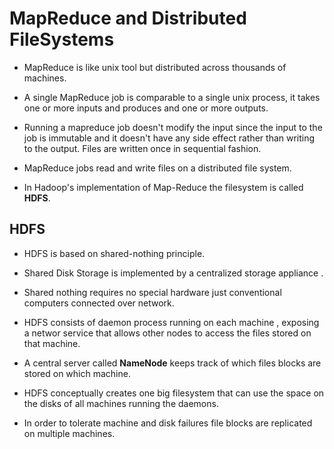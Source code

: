 # MapReduce and Distributed FileSystems

- MapReduce is like unix tool but distributed across thousands of machines.

- A single MapReduce job is comparable to a single unix process, it takes one or more inputs and produces and one or more outputs.

- Running a mapreduce job doesn't modify the input since the input to the job is immutable and it doesn't have any side effect rather than writing to the output. Files are written once in sequential fashion.

- MapReduce jobs read and write files on a distributed file system. 

- In Hadoop's implementation of Map-Reduce the filesystem is called **HDFS**. 


## HDFS

- HDFS is based on shared-nothing principle.

- Shared Disk Storage is implemented by a centralized storage appliance . 

- Shared nothing requires no special hardware just conventional computers connected over network.

- HDFS consists of daemon process running on each machine , exposing a networ service that allows other nodes to access the files stored on that machine.

- A central server called **NameNode** keeps track of which files blocks are stored on which machine.

- HDFS conceptually creates one big filesystem that can use the space on the disks of all machines running the daemons.

- In order to tolerate machine and disk failures file blocks are replicated on multiple machines.


